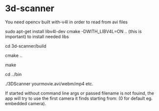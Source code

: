 # 3d-scanner
You need opencv built with-v4l in order to read from avi files 

sudo apt-get install libv4l-dev 
cmake -DWITH_LIBV4L=ON .. (this is important)
to install needed libs 

cd 3d-scanner/build

cmake ..

make

cd ../bin

./3DScanner yourmovie.avi/webm/mp4 etc.

If started without command line args or passed filename is not fouind,
the app will try to use the first camera it finds starting from: (0 for default eg. embedded camera).

